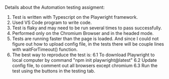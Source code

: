 Details about the Automation testing assigment:
1. Test is written with Typescript on the Playwright framework.
2. Used VS Code program to write code.
3. Test is flaky and may need to be run several times to pass successfully.
4. Performed only on the Chromium Browser and in the headed mode.
5. Tests are running faster than the page is loaded. And since I could not figure out how to upload config file, in the tests there will be couple lines with waitForTimeout() function.
6. The best way to reproduce the test is: 
    6.1  To download Playwright to local computer by command "npm init playwright@latest"
    6.2 Update config file, to comment out all browsers except chromium
    6.3 Run the test using the buttons in the testing tab.